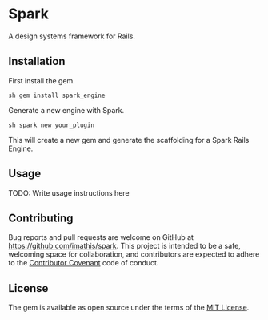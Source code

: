 # Spark

A design systems framework for Rails.


## Installation

First install the gem.

``sh
gem install spark_engine
``

Generate a new engine with Spark.

``sh
spark new your_plugin
``

This will create a new gem and generate the scaffolding for a Spark Rails Engine.

## Usage

TODO: Write usage instructions here

## Contributing

Bug reports and pull requests are welcome on GitHub at https://github.com/imathis/spark. This project is intended to be a safe, welcoming space for collaboration, and contributors are expected to adhere to the [Contributor Covenant](http://contributor-covenant.org) code of conduct.


## License

The gem is available as open source under the terms of the [MIT License](http://opensource.org/licenses/MIT).

